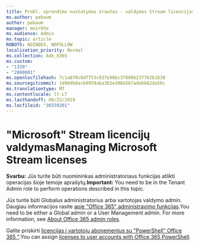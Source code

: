 ```yaml
---
title: Probl. sprendimo nustatymas srautas - valdymas Stream licencijavimo
ms.author: pebaum
author: pebaum
manager: mnirkhe
ms.audience: Admin
ms.topic: article
ROBOTS: NOINDEX, NOFOLLOW
localization_priority: Normal
ms.collection: Adm_O365
ms.custom:
- "1339"
- "2800001"
ms.openlocfilehash: 7c1a870c8dff53c937e98bc3f690b237762b1638
ms.sourcegitcommit: 1d98db8acb9959aba3b5e308a567ade6b62da56c
ms.translationtype: MT
ms.contentlocale: lt-LT
ms.lasthandoff: 08/22/2019
ms.locfileid: "36559201"
---
```

# <a name="managing-microsoft-stream-licenses"></a><span data-ttu-id="62f06-102">"Microsoft" Stream licencijų valdymas</span><span class="sxs-lookup"><span data-stu-id="62f06-102">Managing Microsoft Stream licenses</span></span>

<span data-ttu-id="62f06-103">**Svarbu:** Jūs turite būti nuomininkas administratoriaus funkcijas atlikti operacijas šioje temoje aprašytų.</span><span class="sxs-lookup"><span data-stu-id="62f06-103">**Important:** You need to be in the Tenant Admin role to perform operations described in this topic.</span></span>

<span data-ttu-id="62f06-104">Jūs turite būti Globalus administratorius arba vartotojas valdymo admin. Daugiau informacijos rasite [apie "Office 365" administravimo funkcijas](https://support.office.com/article/About-Office-365-admin-roles-da585eea-f576-4f55-a1e0-87090b6aaa9d).</span><span class="sxs-lookup"><span data-stu-id="62f06-104">You need to be either a Global admin or a User Management admin. For more information, see [About Office 365 admin roles](https://support.office.com/article/About-Office-365-admin-roles-da585eea-f576-4f55-a1e0-87090b6aaa9d).</span></span>

<span data-ttu-id="62f06-105">Galite priskirti [licencijas į vartotojų abonementus su "PowerShell" Office 365 "](https://go.microsoft.com/fwlink/p/?linkid=850410).</span><span class="sxs-lookup"><span data-stu-id="62f06-105">You can assign [licenses to user accounts with Office 365 PowerShell](https://go.microsoft.com/fwlink/p/?linkid=850410).</span></span>
